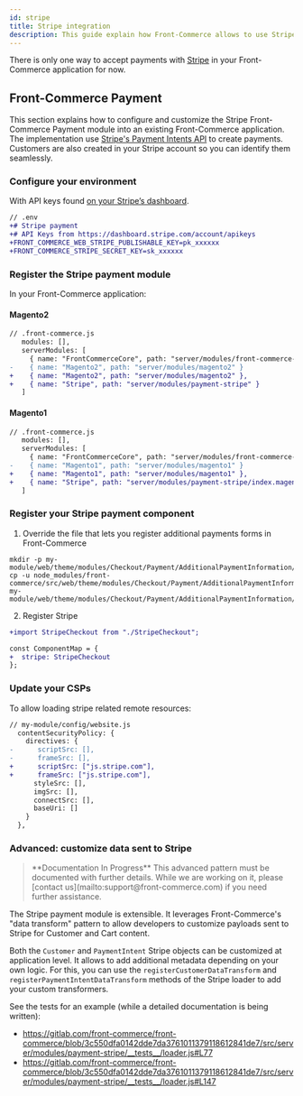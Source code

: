 ```yaml
---
id: stripe
title: Stripe integration
description: This guide explain how Front-Commerce allows to use Stripe in a headless commerce project.
---
```


There is only one way to accept payments with [Stripe](https://stripe.com/) in your Front-Commerce application for now.

## Front-Commerce Payment

This section explains how to configure and customize the Stripe Front-Commerce Payment module into an existing Front-Commerce application. The implementation use [Stripe's Payment Intents API](https://stripe.com/docs/payments/payment-intents) to create payments. Customers are also created in your Stripe account so you can identify them seamlessly.

### Configure your environment

With API keys found [on your Stripe’s dashboard](https://dashboard.stripe.com/account/apikeys).

```diff
// .env
+# Stripe payment
+# API Keys from https://dashboard.stripe.com/account/apikeys
+FRONT_COMMERCE_WEB_STRIPE_PUBLISHABLE_KEY=pk_xxxxxx
+FRONT_COMMERCE_STRIPE_SECRET_KEY=sk_xxxxxx
```

### Register the Stripe payment module

In your Front-Commerce application:

#### Magento2

```diff
// .front-commerce.js
   modules: [],
   serverModules: [
     { name: "FrontCommerceCore", path: "server/modules/front-commerce-core" },
-    { name: "Magento2", path: "server/modules/magento2" }
+    { name: "Magento2", path: "server/modules/magento2" },
+    { name: "Stripe", path: "server/modules/payment-stripe" }
   ]
```

#### Magento1

```diff
// .front-commerce.js
   modules: [],
   serverModules: [
     { name: "FrontCommerceCore", path: "server/modules/front-commerce-core" },
-    { name: "Magento1", path: "server/modules/magento1" }
+    { name: "Magento1", path: "server/modules/magento1" },
+    { name: "Stripe", path: "server/modules/payment-stripe/index.magento1.js" }
   ]
```

### Register your Stripe payment component

1. Override the file that lets you register additional payments forms in Front-Commerce

```
mkdir -p my-module/web/theme/modules/Checkout/Payment/AdditionalPaymentInformation/
cp -u node_modules/front-commerce/src/web/theme/modules/Checkout/Payment/AdditionalPaymentInformation/getAdditionalDataComponent.js my-module/web/theme/modules/Checkout/Payment/AdditionalPaymentInformation/getAdditionalDataComponent.js
```

2. Register Stripe

```diff
+import StripeCheckout from "./StripeCheckout";

const ComponentMap = {
+  stripe: StripeCheckout
};
```

### Update your CSPs

To allow loading stripe related remote resources:

```diff
// my-module/config/website.js
  contentSecurityPolicy: {
    directives: {
-      scriptSrc: [],
-      frameSrc: [],
+      scriptSrc: ["js.stripe.com"],
+      frameSrc: ["js.stripe.com"],
      styleSrc: [],
      imgSrc: [],
      connectSrc: [],
      baseUri: []
    }
  },
```

### Advanced: customize data sent to Stripe

<blockquote class="wip">
**Documentation In Progress** This advanced pattern must be documented with further details. While we are working on it, please <span class="intercom-launcher">[contact us](mailto:support@front-commerce.com)</span> if you need further assistance.
</blockquote>

The Stripe payment module is extensible. It leverages Front-Commerce's "data transform" pattern to allow developers to customize payloads sent to Stripe for Customer and Cart content.

Both the `Customer` and `PaymentIntent` Stripe objects can be customized at application level. It allows to add additional metadata depending on your own logic. For this, you can use the `registerCustomerDataTransform` and `registerPaymentIntentDataTransform` methods of the Stripe loader to add your custom transformers.

See the tests for an example (while a detailed documentation is being written):

- https://gitlab.com/front-commerce/front-commerce/blob/3c550dfa0142dde7da3761011379118612841de7/src/server/modules/payment-stripe/__tests__/loader.js#L77
- https://gitlab.com/front-commerce/front-commerce/blob/3c550dfa0142dde7da3761011379118612841de7/src/server/modules/payment-stripe/__tests__/loader.js#L147

